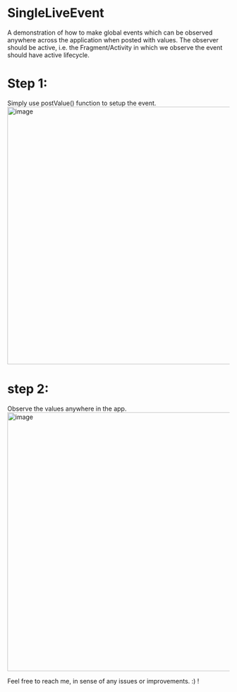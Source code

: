 # SingleLiveEvent

A demonstration of how to make global events which can be observed anywhere across the application when posted with values. 
The observer should be active, i.e. the Fragment/Activity in which we observe the event should have active lifecycle.

# Step 1: 
Simply use postValue() function to setup the event.
<img width="584" alt="image" src="https://user-images.githubusercontent.com/42467845/229996229-2691177c-aaf8-4e1b-9c8c-170080deed75.png">

# step 2:
Observe the values anywhere in the app.
<img width="587" alt="image" src="https://user-images.githubusercontent.com/42467845/229996625-b1b3850f-1ec5-4a27-9251-c69b460ee2de.png">

Feel free to reach me, in sense of any issues or improvements. :) !
